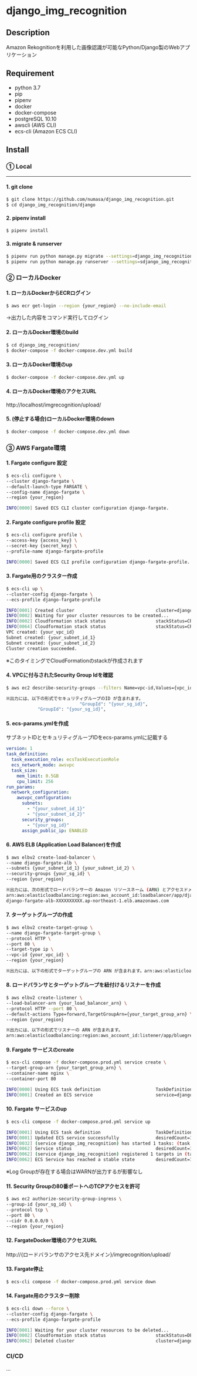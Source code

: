 # django_img_recognition

## Description
Amazon Rekognitionを利用した画像認識が可能なPython/Django製のWebアプリケーション

## Requirement
* python 3.7
* pip
* pipenv
* docker
* docker-compose
* postgreSQL 10.10
* awscli (AWS CLI)
* ecs-cli (Amazon ECS CLI)

## Install
### ① Local
---
#### 1. git clone
```bash
$ git clone https://github.com/numasa/django_img_recognition.git
$ cd django_img_recognition/django
```
#### 2. pipenv install
```bash
$ pipenv install
```
#### 3. migrate & runserver
```bash
$ pipenv run python manage.py migrate --settings=django_img_recognition.settings.local
$ pipenv run python manage.py runserver --settings=sdjango_img_recognition.settings.local
```
### ② ローカルDocker
#### 1. ローカルDockerからECRログイン
```bash
$ aws ecr get-login --region {your_region} --no-include-email
```
→出力した内容をコマンド実行してログイン
#### 2. ローカルDocker環境のbuild
```bash
$ cd django_img_recognition/
$ docker-compose -f docker-compose.dev.yml build
```
#### 3. ローカルDocker環境のup
```bash
$ docker-compose -f docker-compose.dev.yml up
```
#### 4. ローカルDocker環境のアクセスURL
http://localhost/imgrecognition/upload/

#### 5. (停止する場合)ローカルDocker環境のdown
```bash
$ docker-compose -f docker-compose.dev.yml down
```

### ③ AWS Fargate環境
#### 1. Fargate configure 設定
```bash
$ ecs-cli configure \
--cluster django-fargate \
--default-launch-type FARGATE \
--config-name django-fargate \
--region {your_region}

INFO[0000] Saved ECS CLI cluster configuration django-fargate.
```
#### 2. Fargate configure profile 設定
```bash
$ ecs-cli configure profile \
--access-key {access_key} \
--secret-key {secret_key} \
--profile-name django-fargate-profile

INFO[0000] Saved ECS CLI profile configuration django-fargate-profile.
```

#### 3. Fargate用のクラスター作成
```bash
$ ecs-cli up \
--cluster-config django-fargate \
--ecs-profile django-fargate-profile

INFO[0001] Created cluster                               cluster=django-fargate region={your_region}
INFO[0002] Waiting for your cluster resources to be created... 
INFO[0002] Cloudformation stack status                   stackStatus=CREATE_IN_PROGRESS
INFO[0064] Cloudformation stack status                   stackStatus=CREATE_IN_PROGRESS
VPC created: {your_vpc_id}
Subnet created: {your_subnet_id_1}
Subnet created: {your_subnet_id_2}
Cluster creation succeeded.
```
※このタイミングでCloudFormationのstackが作成されます
#### 4. VPCに付与されたSecurity Group Idを確認
```bash
$ aws ec2 describe-security-groups --filters Name=vpc-id,Values={vpc_id} --region {your_region} | grep GroupId

※出力には、以下の形式でセキュリティグループのID が含まれます。
                            "GroupId": "{your_sg_id}",
            "GroupId": "{your_sg_id}",
```
#### 5. ecs-params.ymlを作成
サブネットIDとセキュリティグループIDをecs-params.ymlに記載する
```bash:ecs-params.yml
version: 1
task_definition:
  task_execution_role: ecsTaskExecutionRole
  ecs_network_mode: awsvpc
  task_size:
    mem_limit: 0.5GB
    cpu_limit: 256
run_params:
  network_configuration:
    awsvpc_configuration:
      subnets:
        - "{your_subnet_id_1}"
        - "{your_subnet_id_2}"
      security_groups:
        - "{your_sg_id}"
      assign_public_ip: ENABLED
```
#### 6. AWS ELB (Application Load Balancer)を作成
```bash
$ aws elbv2 create-load-balancer \
--name django-fargate-alb \
--subnets {your_subnet_id_1} {your_subnet_id_2} \
--security-groups {your_sg_id} \
--region {your_region}

※出力には、次の形式でロードバランサーの Amazon リソースネーム (ARN) とアクセスドメイン(DNSName)が含まれます。
arn:aws:elasticloadbalancing:region:aws_account_id:loadbalancer/app/django-fargate-alb/e5ba62739c16e642
django-fargate-alb-XXXXXXXXXX.ap-northeast-1.elb.amazonaws.com
```
#### 7. ターゲットグループの作成
```bash
$ aws elbv2 create-target-group \
--name django-fargate-target-group \
--protocol HTTP \
--port 80 \
--target-type ip \
--vpc-id {your_vpc_id} \
--region {your_region}

※出力には、以下の形式でターゲットグループの ARN が含まれます。arn:aws:elasticloadbalancing:region:aws_account_id:targetgroup/django-fargate-target-group/209a844cd01825a4
```
#### 8. ロードバランサとターゲットグループを紐付けるリスナーを作成
```bash
$ aws elbv2 create-listener \
--load-balancer-arn {your_load_balancer_arn} \
--protocol HTTP --port 80 \
--default-actions Type=forward,TargetGroupArn={your_target_group_arn} \
--region {your_region}

※出力には、以下の形式でリスナーの ARN が含まれます。
arn:aws:elasticloadbalancing:region:aws_account_id:listener/app/bluegreen-alb/e5ba62739c16e642/665750bec1b03bd4
```
#### 9. Fargate サービスのcreate
```bash
$ ecs-cli compose -f docker-compose.prod.yml service create \
--target-group-arn {your_target_group_arn} \
--container-name nginx \
--container-port 80

INFO[0000] Using ECS task definition                     TaskDefinition="django_img_recognition:1"
INFO[0001] Created an ECS service                        service=django_img_recognition taskDefinition="django_img_recognition:1"
```
#### 10. Fargate サービスのup
```bash
$ ecs-cli compose -f docker-compose.prod.yml service up

INFO[0001] Using ECS task definition                     TaskDefinition="django_img_recognition:1"
INFO[0001] Updated ECS service successfully              desiredCount=1 force-deployment=false service=django_img_recognition
INFO[0032] (service django_img_recognition) has started 1 tasks: (task xxx).  timestamp="YYYY-MM-DD hh:mm:ss +0000 UTC"
INFO[0062] Service status                                desiredCount=1 runningCount=1 serviceName=django_img_recognition
INFO[0062] (service django_img_recognition) registered 1 targets in (target-group {your_target_group_arn})  timestamp="YYYY-MM-DD hh:mm:ss +0000 UTC"
INFO[0062] ECS Service has reached a stable state        desiredCount=1 runningCount=1 serviceName=django_img_recognition
```
※Log Groupが存在する場合はWARNが出力するが影響なし
#### 11. Security Groupの80番ポートへのTCPアクセスを許可
```bash
$ aws ec2 authorize-security-group-ingress \
--group-id {your_sg_id} \
--protocol tcp \
--port 80 \
--cidr 0.0.0.0/0 \
--region {your_region}
```
#### 12. FargateDocker環境のアクセスURL
http://{ロードバランサのアクセス先ドメイン}/imgrecognition/upload/

#### 13. Fargate停止
```bash
$ ecs-cli compose -f docker-compose.prod.yml service down
```
#### 14. Fargate用のクラスター削除
```bash
$ ecs-cli down --force \
--cluster-config django-fargate \
--ecs-profile django-fargate-profile

INFO[0001] Waiting for your cluster resources to be deleted... 
INFO[0002] Cloudformation stack status                   stackStatus=DELETE_IN_PROGRESS
INFO[0062] Deleted cluster                               cluster=django-fargate
```
### CI/CD
...